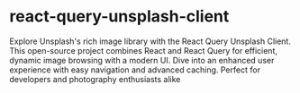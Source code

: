 # react-query-unsplash-client
Explore Unsplash's rich image library with the React Query Unsplash Client. This open-source project combines React and React Query for efficient, dynamic image browsing with a modern UI. Dive into an enhanced user experience with easy navigation and advanced caching. Perfect for developers and photography enthusiasts alike
